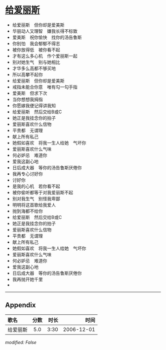 # [给爱丽斯](https://music.163.com/song?id=65574)

* 给爱丽斯　但你却是爱美斯
* 华丽动人又理智　嫌我长得不标致
* 爱美斯　祝你愉快　找你的汤告鲁斯
* 你别怕　我会郁郁不得志
* 被你放得低　被你看不起
* 才有这么多心机　作个爱丽斯一起
* 别对她生气　别与她相比
* 才华多么高都不够买地
* 所以高攀不起你
* 给爱丽斯　但你却是爱美斯
* 戒指未能合你意　唯有勾一勾手指
* 爱美斯　但求下次
* 当你想想我拇指
* 你愿嫁我便记得讲我知
* 给爱丽斯　然后交给B或C
* 她正是我挂念你的拍子
* 爱丽斯喜欢什么信物
* 平贵都　无谓理
* 献上所有私己
* 她假如喜欢　将我一生人给她　气坏你
* 爱丽斯喜欢什么气味
* 何必妒忌　难道你
* 爱我这副心地
* 日后成大器　等你的汤告鲁斯厌倦你
* 我再专心讨好你
* 讨好你
* 是我的心机　若你看不起
* 被你偷听都等于对我爱丽斯不起
* 别对我生气　别怪我卑鄙
* 明明将这首歌给我爱人
* 抛到海都不给你
* 给爱丽斯　然后交给B或C
* 她正是我挂念你的拍子
* 爱丽斯喜欢什么信物
* 平贵都　无谓理
* 献上所有私己
* 她假如喜欢　将我一生人给她　气坏你
* 爱丽斯喜欢什么气味
* 何必妒忌　难道你
* 爱我这副心地
* 日后成大器　等你的汤告鲁斯厌倦你
* 我再抛开她千里
* 


---

## Appendix

|歌名|分数|时长|时间|
|:---|:---:|---:|---:|
|给爱丽斯|5.0|3:30|2006-12-01

*modified: False*